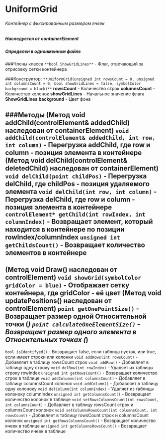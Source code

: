 # UniformGrid
###### Контейнер с фиксированным размером ячеек
##### Наследуется от containerElement
##### Определен в одноименном файле


###Члены класса
`**bool ShowGridLines**` - Флаг, отвечающий за отрисовку сетки контейнера

###Конструктор:
`**UniformGrid(unsigned int rowsCount = 0, unsigned int columnsCount = 0, bool showGridLines = false, symbolColor background = black)**`
**rowsCount** - Количество строк
**columnsCount** - Количество колонок
**showGridLines** - Начальное значение флага **ShowGridLines**
**background** - Цвет фона

###Методы
(Метод **void addChild(controlElement& addedChild)** наследован от **containerElement**)
`void addChild(controlElement& addedChild, int row, int column)` - Перегрузка addChild, где row и column - позиция элемента в контейнере
(Метод **void delChild(controlElement& deletedChild)** наследован от **containerElement**)
`void delChild(point childPos)` - Перегрузка delChild, где childPos - позиция удаляемого элемента
`void delChild(int row, int column)` - Перегрузка delChild, где row и column - позиция элемента в контейнере
`controlElement* getChild(int rowIndex, int columnIndex)` - Возвращает элемент, который находится в контейнере по позиции rowIndex/columnIndex
`unsigned int getChildsCount()` - Возвращает количество элементов в контейнере
--
(Метод **void Draw()** наследован от **controlElement**)
`void showGrid(symbolColor gridColor = blue)` - Отображает сетку контейнера, где gridColor - её цвет
(Метод **void updatePositions()** наследован от **controlElement**)
`point getOnePointSize()` - Возвращает размер одной Относительной точки (*)
`point calculateOneElementSize()` - Возвращает размер одного элемента в Относительных точках (*)
---
`bool isIdentifyed()` - Возвращает false, если таблица пустая, или true, если имеет строки или колонки
`void addRows(int rowsCount)` - Добавляет в таблицу rowsCount строк
`void addRow()` - Добавляет в таблицу одну строку
`void delRow(int rowIndex)` - Удаляет из таблицы строку rowIndex
`unsigned int getRowsCount()` - Возвращает количество строк в таблице
`void addColumns(int columnsCount)` - Добавляет в таблицу columnsCount колонок
`void addColumn()` - Добавляет в таблицу одну колоноку
`void delColumn(int columnIndex)` - Удаляет из таблицы колоноку columnIndex
`unsigned int getColumnsCount()` - Возвращает количество колонок в таблице
`void setRowsColumnsCount(int rowsCount, int columnsCount)` - Добавляет в таблицу rowsCount строк и columnsCount колонок
`void setColumnsRowsCount(int columnsCount, int rowsCount)` - Добавляет в таблицу rowsCount строк и columnsCount колонок
`unsigned int getRowsColumnsCount()` - Возвращает количество ячеек в таблице
`unsigned int getColumnsRowsCount()` - Возвращает количество ячеек в таблице









